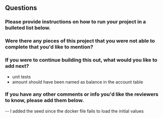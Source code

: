 ## Questions

### Please provide instructions on how to run your project in a bulleted list below.

### Were there any pieces of this project that you were not able to complete that you'd like to mention?

### If you were to continue building this out, what would you like to add next?
- unit tests
- amount should have been named as balance in the account table

### If you have any other comments or info you'd like the reviewers to know, please add them below.

-- I added the seed since the docker file fails to load the initial values